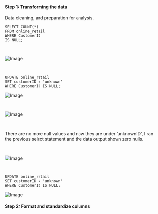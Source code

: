 #### Step 1: Transforming the data
Data cleaning, and preparation for analysis.

```
SELECT COUNT(*) 
FROM online_retail 
WHERE CustomerID 
IS NULL;
``` 

<br> 


![Image](https://github.com/user-attachments/assets/6c2fb930-2740-40bf-8e0b-0bbd2192926f)


<br> 

```
UPDATE online_retail 
SET customerID = 'unknown'
WHERE CustomerID IS NULL;
``` 

![Image](https://github.com/user-attachments/assets/3c2b935f-4732-40df-8408-a27a2d0cc40f)


<br> 


![Image](https://github.com/user-attachments/assets/00db9dd3-a42f-4e54-8b1e-b148a42a6836)


<br> 


There are no more null values and now they are under 'unknownID', I ran the previous select statement and the data output shown zero nulls. 


<br>


![Image](https://github.com/user-attachments/assets/797ae335-c40b-4da3-aeec-fa37030bd5fd)


<br> 


```
UPDATE online_retail 
SET customerID = 'unknown'
WHERE CustomerID IS NULL;
```

![Image](https://github.com/user-attachments/assets/16d720ac-c031-45bd-b1df-e2a31fff935f)




#### Step 2: Format and standardize columns 


